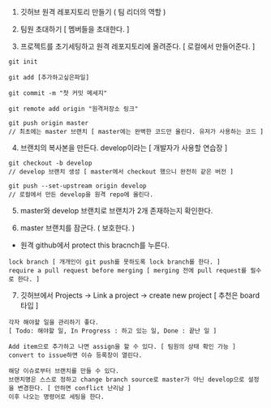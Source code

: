 1. 깃허브 원격 레포지토리 만들기 ( 팀 리더의 역할 )

2. 팀원 초대하기 [ 멤버들을 초대한다. ]

3. 프로젝트를 초기세팅하고 원격 레포지토리에 올려준다. [ 로컬에서 만들어준다. ]
```git
git init

git add [추가하고싶은파일]

git commit -m "첫 커밋 메세지"

git remote add origin "원격저장소 링크"

git push origin master
// 최초에는 master 브랜치 [ master에는 완벽한 코드만 올린다. 유저가 사용하는 코드 ]
```

4. 브랜치의 복사본을 만든다. develop이라는 [ 개발자가 사용할 연습장 ]
```git
git checkout -b develop
// develop 브랜치 생성 [ master에서 checkout 했으니 완전히 같은 버전 ]

git push --set-upstream origin develop
// 로컬에서 만든 develop을 원격 repo에 올린다.
```

5. master와 develop 브랜치로 브랜치가 2개 존재하는지 확인한다.

6. master 브랜치를 잠군다. ( 보호한다. )
- 원격 github에서 protect this bracnch를 누른다.
```
lock branch [ 개개인이 git push를 못하도록 lock branch를 한다. ]
require a pull request before merging [ merging 전에 pull request를 필수로 한다. ]
```

7. 깃허브에서 Projects -> Link a project -> create new project [ 추천은 board 타입 ]
```
각자 해야할 일을 관리하기 좋다.
[ Todo: 해야할 일, In Progress : 하고 있는 일, Done : 끝난 일 ]

Add item으로 추가하고 나면 assign을 할 수 있다. [ 팀원의 상태 확인 가능 ]
convert to issue하면 이슈 등록창이 열린다.

해당 이슈로부터 브랜치를 만들 수 있다.
브랜치명은 스스로 정하고 change branch source로 master가 아닌 develop으로 설정을 변경한다. [ 안하면 conflict 난리남 ]
이후 나오는 명령어로 세팅을 한다.
```
